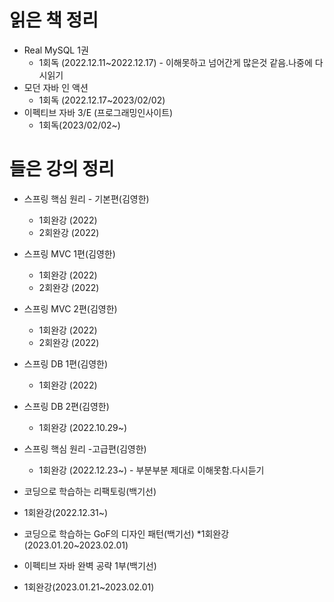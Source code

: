 # 읽은 책 정리
* Real MySQL 1권  
  * 1회독 (2022.12.11~2022.12.17) - 이해못하고 넘어간게 많은것 같음.나중에 다시읽기
* 모던 자바 인 액션 
  * 1회독 (2022.12.17~2023/02/02)
* 이펙티브 자바 3/E (프로그래밍인사이트)
    * 1회독(2023/02/02~)

# 들은 강의 정리
* 스프링 핵심 원리 - 기본편(김영한)
  * 1회완강 (2022)
  * 2회완강 (2022)
* 스프링 MVC 1편(김영한)
  * 1회완강 (2022)
  * 2회완강 (2022)
* 스프링 MVC 2편(김영한)
  * 1회완강 (2022)
  * 2회완강 (2022)
* 스프링 DB 1편(김영한)
  * 1회완강 (2022)
* 스프링 DB 2편(김영한)
  * 1회완강 (2022.10.29~)
* 스프링 핵심 원리 -고급편(김영한)
  * 1회완강 (2022.12.23~) - 부분부분 제대로 이해못함.다시듣기

*  코딩으로 학습하는 리팩토링(백기선)
  * 1회완강(2022.12.31~)
* 코딩으로 학습하는 GoF의 디자인 패턴(백기선)
  *1회완강(2023.01.20~2023.02.01)  
*  이펙티브 자바 완벽 공략 1부(백기선)
  *	1회완강(2023.01.21~2023.02.01)